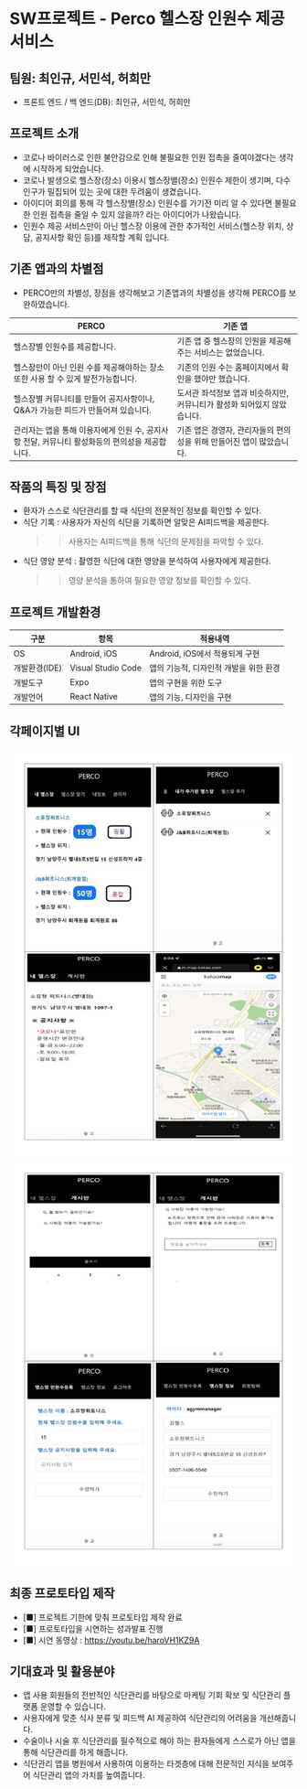 # SW프로젝트 - Perco 헬스장 인원수 제공 서비스

## 팀원: 최인규, 서민석, 허희만

 - 프론트 엔드 / 백 엔드(DB): 최인규, 서민석, 허희만


## 프로젝트 소개

- 코로나 바이러스로 인한 불안감으로 인해 불필요한 인원 접촉을 줄여야겠다는 생각에 시작하게 되었습니다.
- 코로나 발생으로 헬스장(장소) 이용시 헬스장별(장소) 인원수 제한이 생기며, 다수 인구가 밀집되어 있는 곳에 대한 두려움이 생겼습니다.
- 아이디어 회의를 통해 각 헬스장별(장소) 인원수를 가기전 미리 알 수 있다면 불필요한 인원 접촉을 줄일 수 있지 않을까? 라는 아이디어가 나왔습니다.
- 인원수 제공 서비스만이 아닌 헬스장 이용에 관한 추가적인 서비스(헬스장 위치, 상담, 공지사항 확인 등)를 제작할 계획 입니다.

## 기존 앱과의 차별점

- PERCO만의 차별성, 장점을 생각해보고 기존앱과의 차별성을 생각해 PERCO를 보완하였습니다.

|PERCO|기존 앱|
|-|-|
|헬스장별 인원수를 제공합니다.|기존 앱 중 헬스장의 인원을 제공해주는 서비스는 없었습니다.|
|헬스장만이 아닌 인원 수를 제공해야하는 장소 또한 사용 할 수 있게 발전가능합니다.|기존의 인원 수는 홈페이지에서 확인을 했야만 했습니다.|
|헬스장별 커뮤니티를 만들어 공지사항이나, Q&A가 가능한 피드가 만들어져 있습니다.|도서관 좌석정보 앱과 비슷하지만, 커뮤니티가 활성화 되어있지 않았습니다.|
|관리자는 앱을 통해 이용자에게 인원 수, 공지사항 전달, 커뮤니티 활성화등의 편의성을 제공합니다.|기존 앱은 경영자, 관리자들의 편의성을 위해 만들어진 앱이 많았습니다.|

## 작품의 특징 및 장점
- 환자가 스스로 식단관리를 할 때 식단의 전문적인 정보를 확인할 수 있다.
- 식단 기록 : 사용자가 자신의 식단을 기록하면 알맞은 AI피드백을 제공한다.
  >> 사용자는 AI피드백을 통해 식단의 문제점을 파악할 수 있다.
- 식단 영양 분석 : 촬영한 식단에 대한 영양을 분석하여 사용자에게 제공한다.
  >> 영양 분석을 통하여 필요한 영양 정보를 확인할 수 있다.

## 프로젝트 개발환경
|구분|항목|적용내역|
|-|-|-|
|OS|Android, iOS|Android, iOS에서 적용되게 구현|
|개발환경(IDE)|Visual Studio Code|앱의 기능적, 디자인적 개발을 위한 환경|
|개발도구|Expo|앱의 구현을 위한 도구|
|개발언어|React Native|앱의 기능, 디자인을 구현|

## 각페이지별 UI

![Page_UI-1](pre/prototypeUI/Page_UI-1.png)
![Page_UI-2](pre/prototypeUI/Page_UI-2.png)


## 최종 프로토타입 제작
- [■] 프로젝트 기한에 맞춰 프로토타입 제작 완료
- [■] 프로토타입을 시연하는 성과발표 진행
- [■] 시연 동영상 : https://youtu.be/haroVH1KZ9A

## 기대효과 및 활용분야
- 앱 사용 회원들의 전반적인 식단관리를 바탕으로 마케팅 기회 확보 및 식단관리 플랫폼 운영할 수 있습니다.
- 사용자에게 맞춘 식사 분류 및 피드백 AI 제공하여 식단관리의 어려움을 개선해줍니다.
- 수술이나 시술 후 식단관리를 필수적으로 해야 하는 환자들에게 스스로가 아닌 앱을 통해 식단관리를 하게 해줍니다.
- 식단관리 앱을 병원에서 사용하여 이용하는 타겟층에 대해 전문적인 지식을 보여주어 식단관리 앱의 가치를 높여줍니다.
